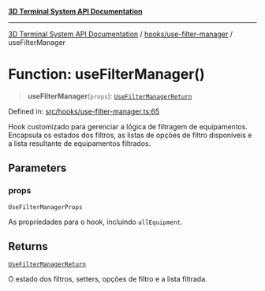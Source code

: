 [**3D Terminal System API Documentation**](../../../README.md)

***

[3D Terminal System API Documentation](../../../README.md) / [hooks/use-filter-manager](../README.md) / useFilterManager

# Function: useFilterManager()

> **useFilterManager**(`props`): [`UseFilterManagerReturn`](../interfaces/UseFilterManagerReturn.md)

Defined in: [src/hooks/use-filter-manager.ts:65](https://github.com/Dicommunitas/ThreeJS_Terminal_3D2/blob/894502f47f0ff64fee1a1aeae66790ab4080c55e/src/hooks/use-filter-manager.ts#L65)

Hook customizado para gerenciar a lógica de filtragem de equipamentos.
Encapsula os estados dos filtros, as listas de opções de filtro disponíveis e a lista
resultante de equipamentos filtrados.

## Parameters

### props

`UseFilterManagerProps`

As propriedades para o hook, incluindo `allEquipment`.

## Returns

[`UseFilterManagerReturn`](../interfaces/UseFilterManagerReturn.md)

O estado dos filtros, setters, opções de filtro e a lista filtrada.
